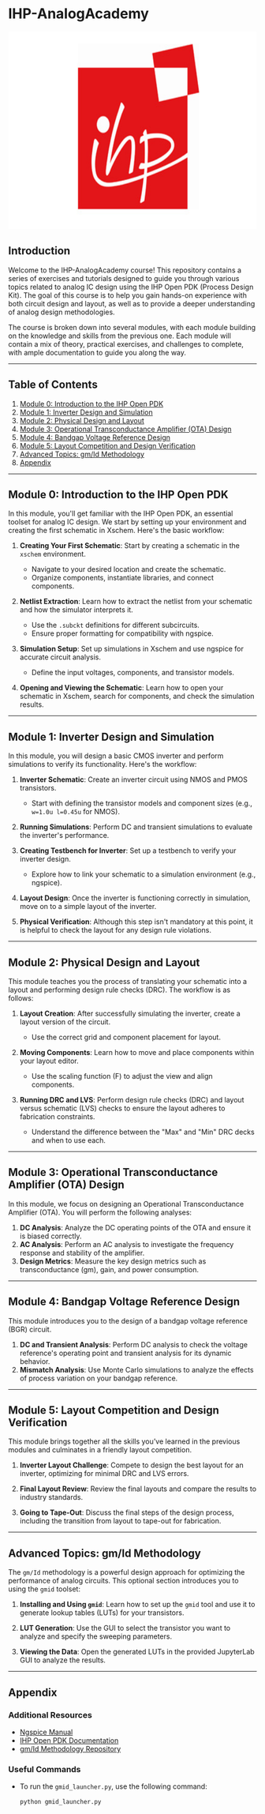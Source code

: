 # IHP-AnalogAcademy
<p align="center">
  <img src="media/ihp-logo.jpg"  width="600" height="400" />
</p>


## Introduction

Welcome to the IHP-AnalogAcademy course! This repository contains a series of exercises and tutorials designed to guide you through various topics related to analog IC design using the IHP Open PDK (Process Design Kit). The goal of this course is to help you gain hands-on experience with both circuit design and layout, as well as to provide a deeper understanding of analog design methodologies.

The course is broken down into several modules, with each module building on the knowledge and skills from the previous one. Each module will contain a mix of theory, practical exercises, and challenges to complete, with ample documentation to guide you along the way.

---

## Table of Contents

1. [Module 0: Introduction to the IHP Open PDK](#module-0-introduction-to-the-ihp-open-pdk)
2. [Module 1: Inverter Design and Simulation](#module-1-inverter-design-and-simulation)
3. [Module 2: Physical Design and Layout](#module-2-physical-design-and-layout)
4. [Module 3: Operational Transconductance Amplifier (OTA) Design](#module-3-operational-transconductance-amplifier-ota-design)
5. [Module 4: Bandgap Voltage Reference Design](#module-4-bandgap-voltage-reference-design)
6. [Module 5: Layout Competition and Design Verification](#module-5-layout-competition-and-design-verification)
7. [Advanced Topics: gm/Id Methodology](#advanced-topics-gmid-methodology)
8. [Appendix](#appendix)

---

## Module 0: Introduction to the IHP Open PDK

In this module, you'll get familiar with the IHP Open PDK, an essential toolset for analog IC design. We start by setting up your environment and creating the first schematic in Xschem. Here's the basic workflow:

1. **Creating Your First Schematic**: Start by creating a schematic in the `xschem` environment.
   - Navigate to your desired location and create the schematic.
   - Organize components, instantiate libraries, and connect components.

2. **Netlist Extraction**: Learn how to extract the netlist from your schematic and how the simulator interprets it.
   - Use the `.subckt` definitions for different subcircuits.
   - Ensure proper formatting for compatibility with ngspice.

3. **Simulation Setup**: Set up simulations in Xschem and use ngspice for accurate circuit analysis.
   - Define the input voltages, components, and transistor models.

4. **Opening and Viewing the Schematic**: Learn how to open your schematic in Xschem, search for components, and check the simulation results.

---

## Module 1: Inverter Design and Simulation

In this module, you will design a basic CMOS inverter and perform simulations to verify its functionality. Here's the workflow:

1. **Inverter Schematic**: Create an inverter circuit using NMOS and PMOS transistors.
   - Start with defining the transistor models and component sizes (e.g., `w=1.0u l=0.45u` for NMOS).
   
2. **Running Simulations**: Perform DC and transient simulations to evaluate the inverter's performance.

3. **Creating Testbench for Inverter**: Set up a testbench to verify your inverter design.
   - Explore how to link your schematic to a simulation environment (e.g., ngspice).
   
4. **Layout Design**: Once the inverter is functioning correctly in simulation, move on to a simple layout of the inverter.

5. **Physical Verification**: Although this step isn't mandatory at this point, it is helpful to check the layout for any design rule violations.

---

## Module 2: Physical Design and Layout

This module teaches you the process of translating your schematic into a layout and performing design rule checks (DRC). The workflow is as follows:

1. **Layout Creation**: After successfully simulating the inverter, create a layout version of the circuit.
   - Use the correct grid and component placement for layout.
   
2. **Moving Components**: Learn how to move and place components within your layout editor.
   - Use the scaling function (F) to adjust the view and align components.
   
3. **Running DRC and LVS**: Perform design rule checks (DRC) and layout versus schematic (LVS) checks to ensure the layout adheres to fabrication constraints.
   - Understand the difference between the "Max" and "Min" DRC decks and when to use each.

---

## Module 3: Operational Transconductance Amplifier (OTA) Design

In this module, we focus on designing an Operational Transconductance Amplifier (OTA). You will perform the following analyses:

1. **DC Analysis**: Analyze the DC operating points of the OTA and ensure it is biased correctly.
2. **AC Analysis**: Perform an AC analysis to investigate the frequency response and stability of the amplifier.
3. **Design Metrics**: Measure the key design metrics such as transconductance (gm), gain, and power consumption.

---

## Module 4: Bandgap Voltage Reference Design

This module introduces you to the design of a bandgap voltage reference (BGR) circuit.

1. **DC and Transient Analysis**: Perform DC analysis to check the voltage reference's operating point and transient analysis for its dynamic behavior.
2. **Mismatch Analysis**: Use Monte Carlo simulations to analyze the effects of process variation on your bandgap reference.
   
---

## Module 5: Layout Competition and Design Verification

This module brings together all the skills you’ve learned in the previous modules and culminates in a friendly layout competition.

1. **Inverter Layout Challenge**: Compete to design the best layout for an inverter, optimizing for minimal DRC and LVS errors.
   
2. **Final Layout Review**: Review the final layouts and compare the results to industry standards.
   
3. **Going to Tape-Out**: Discuss the final steps of the design process, including the transition from layout to tape-out for fabrication.

---

## Advanced Topics: gm/Id Methodology

The `gm/Id` methodology is a powerful design approach for optimizing the performance of analog circuits. This optional section introduces you to using the `gmid` toolset:

1. **Installing and Using `gmid`**: Learn how to set up the `gmid` tool and use it to generate lookup tables (LUTs) for your transistors.
   
2. **LUT Generation**: Use the GUI to select the transistor you want to analyze and specify the sweeping parameters.
   
3. **Viewing the Data**: Open the generated LUTs in the provided JupyterLab GUI to analyze the results.

---

## Appendix

### Additional Resources

- [Ngspice Manual](http://ngspice.sourceforge.io/docs/ngspice-manual.pdf)
- [IHP Open PDK Documentation](https://www.ihp-microelectronics.com/en/technologies/)
- [gm/Id Methodology Repository](https://github.com/medwatt/gmid)

### Useful Commands

- To run the `gmid_launcher.py`, use the following command:
  ```bash
  python gmid_launcher.py
 
